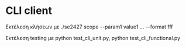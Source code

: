 # CLI client

Εκτέλεση κλήσεων με ./se2427 scope --param1 value1 ... --format fff

Εκτέλεση testing με python test_cli_unit.py, python test_cli_functional.py

